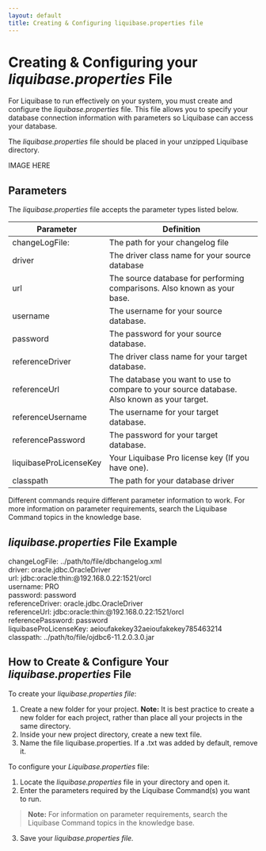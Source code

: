 ```yaml
---
layout: default
title: Creating & Configuring liquibase.properties file
---
```

# Creating & Configuring your *liquibase.properties* File
For Liquibase to run effectively on your system, you must create and configure the *liquibase.properties* file. This file allows you to specify your database connection information with parameters so Liquibase can access your database.

The *liquibase.properties* file should be placed in your unzipped Liquibase directory.

IMAGE HERE

## Parameters
The *liquibase.properties* file accepts the parameter types listed below.

| Parameter | Definition |
| --------- | ---------- |
| changeLogFile: | The path for your changelog file|
| driver | The driver class name for your source database|
| url | The source database for performing comparisons. Also known as your base. |
| username | The username for your source database.|
| password | The password for your source database.|
| referenceDriver | The driver class name for your target database. |
| referenceUrl | The database you want to use to compare to your source database. Also known as your target. |
| referenceUsername | The username for your target database. |
| referencePassword | The password for your target database. |
| liquibaseProLicenseKey | Your Liquibase Pro license key (If you have one). |
| classpath | The path for your database driver

Different commands require different parameter information to work. For more information on parameter requirements, search the Liquibase Command topics in the knowledge base.

## *liquibase.properties* File Example
changeLogFile: ../path/to/file/dbchangelog.xml <br/>
driver: oracle.jdbc.OracleDriver <br/>
url: jdbc:oracle:thin:@192.168.0.22:1521/orcl <br/>
username: PRO <br/>
password: password <br/>
referenceDriver: oracle.jdbc.OracleDriver <br/>
referenceUrl: jdbc:oracle:thin:@192.168.0.22:1521/orcl <br/>
referencePassword: password <br/>
liquibaseProLicenseKey: aeioufakekey32aeioufakekey785463214 <br/>
classpath: ../path/to/file/ojdbc6-11.2.0.3.0.jar

## How to Create & Configure Your *liquibase.properties* File
To create your *liquibase.properties file*:
1. Create a new folder for your project.
**Note:** It is best practice to create a new folder for each project, rather than place all your projects in the same directory.
2. Inside your new project directory, create a new text file.
3. Name the file liquibase.properties. If a .txt was added by default, remove it.

To configure your *Liquibase.properties* file:
1.	Locate the *liquibase.properties* file in your directory and open it.
2.	Enter the parameters required by the Liquibase Command(s) you want to run.
> **Note:** For information on parameter requirements, search the Liquibase Command topics in the knowledge base.
3.	Save your *liquibase.properties file.*
